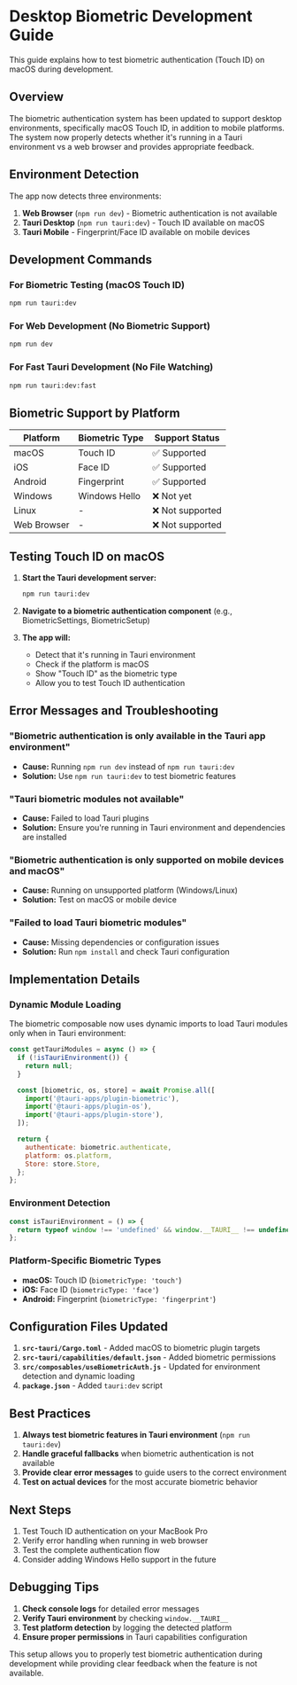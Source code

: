 # Desktop Biometric Development Guide

This guide explains how to test biometric authentication (Touch ID) on macOS during development.

## Overview

The biometric authentication system has been updated to support desktop environments, specifically macOS Touch ID, in addition to mobile platforms. The system now properly detects whether it's running in a Tauri environment vs a web browser and provides appropriate feedback.

## Environment Detection

The app now detects three environments:

1. **Web Browser** (`npm run dev`) - Biometric authentication is not available
2. **Tauri Desktop** (`npm run tauri:dev`) - Touch ID available on macOS
3. **Tauri Mobile** - Fingerprint/Face ID available on mobile devices

## Development Commands

### For Biometric Testing (macOS Touch ID)

```bash
npm run tauri:dev
```

### For Web Development (No Biometric Support)

```bash
npm run dev
```

### For Fast Tauri Development (No File Watching)

```bash
npm run tauri:dev:fast
```

## Biometric Support by Platform

| Platform    | Biometric Type | Support Status   |
| ----------- | -------------- | ---------------- |
| macOS       | Touch ID       | ✅ Supported     |
| iOS         | Face ID        | ✅ Supported     |
| Android     | Fingerprint    | ✅ Supported     |
| Windows     | Windows Hello  | ❌ Not yet       |
| Linux       | -              | ❌ Not supported |
| Web Browser | -              | ❌ Not supported |

## Testing Touch ID on macOS

1. **Start the Tauri development server:**

   ```bash
   npm run tauri:dev
   ```

2. **Navigate to a biometric authentication component** (e.g., BiometricSettings, BiometricSetup)

3. **The app will:**
   - Detect that it's running in Tauri environment
   - Check if the platform is macOS
   - Show "Touch ID" as the biometric type
   - Allow you to test Touch ID authentication

## Error Messages and Troubleshooting

### "Biometric authentication is only available in the Tauri app environment"

- **Cause:** Running `npm run dev` instead of `npm run tauri:dev`
- **Solution:** Use `npm run tauri:dev` to test biometric features

### "Tauri biometric modules not available"

- **Cause:** Failed to load Tauri plugins
- **Solution:** Ensure you're running in Tauri environment and dependencies are installed

### "Biometric authentication is only supported on mobile devices and macOS"

- **Cause:** Running on unsupported platform (Windows/Linux)
- **Solution:** Test on macOS or mobile device

### "Failed to load Tauri biometric modules"

- **Cause:** Missing dependencies or configuration issues
- **Solution:** Run `npm install` and check Tauri configuration

## Implementation Details

### Dynamic Module Loading

The biometric composable now uses dynamic imports to load Tauri modules only when in Tauri environment:

```javascript
const getTauriModules = async () => {
  if (!isTauriEnvironment()) {
    return null;
  }

  const [biometric, os, store] = await Promise.all([
    import('@tauri-apps/plugin-biometric'),
    import('@tauri-apps/plugin-os'),
    import('@tauri-apps/plugin-store'),
  ]);

  return {
    authenticate: biometric.authenticate,
    platform: os.platform,
    Store: store.Store,
  };
};
```

### Environment Detection

```javascript
const isTauriEnvironment = () => {
  return typeof window !== 'undefined' && window.__TAURI__ !== undefined;
};
```

### Platform-Specific Biometric Types

- **macOS:** Touch ID (`biometricType: 'touch'`)
- **iOS:** Face ID (`biometricType: 'face'`)
- **Android:** Fingerprint (`biometricType: 'fingerprint'`)

## Configuration Files Updated

1. **`src-tauri/Cargo.toml`** - Added macOS to biometric plugin targets
2. **`src-tauri/capabilities/default.json`** - Added biometric permissions
3. **`src/composables/useBiometricAuth.js`** - Updated for environment detection and dynamic loading
4. **`package.json`** - Added `tauri:dev` script

## Best Practices

1. **Always test biometric features in Tauri environment** (`npm run tauri:dev`)
2. **Handle graceful fallbacks** when biometric authentication is not available
3. **Provide clear error messages** to guide users to the correct environment
4. **Test on actual devices** for the most accurate biometric behavior

## Next Steps

1. Test Touch ID authentication on your MacBook Pro
2. Verify error handling when running in web browser
3. Test the complete authentication flow
4. Consider adding Windows Hello support in the future

## Debugging Tips

1. **Check console logs** for detailed error messages
2. **Verify Tauri environment** by checking `window.__TAURI__`
3. **Test platform detection** by logging the detected platform
4. **Ensure proper permissions** in Tauri capabilities configuration

This setup allows you to properly test biometric authentication during development while providing clear feedback when the feature is not available.
